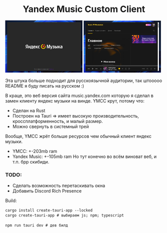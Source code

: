 <h1 align="center">Yandex Music Custom Client</h1>

<div>
<img style="width:49%" src="scr1.png">
<img style="width:49%" src="scr2.png">
</div>

Эта штука больше подходит для русскоязычной аудитории, так штооооо README я буду писать на русском :)

В краце, это веб версия сайта music.yandex.com которую я сделал в замен клиенту яндекс музыки на винде.
YMCC крут, потому что:
* Сделан на Rust
* Построен на Tauri => имеет высокую производительность, кроссплатформенность, и малый размер.
* Можно свернуть в системный трей

Вообще, YMCC жрёт больше ресурсов чем обычный клиент яндекс музыки.
* YMCC: +-203mb ram
* Yandex Music: +-105mb ram
Но тут конечно во всём виноват веб, и т.п. брр скибиди.

### TODO:
* Сделать возможность перетаскивать окна
* Добавить Discord Rich Presence

Build:

```
cargo install create-tauri-app --locked
cargo create-tauri-app # выбираем js; npm; typescript

npm run tauri dev # дев билд
```